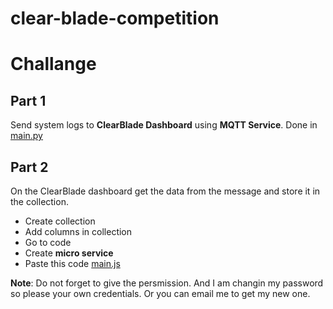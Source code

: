 # clear-blade-competition
# Challange
## Part 1
Send system logs to **ClearBlade Dashboard** using **MQTT Service**.
Done in [main.py](main.py)

## Part 2 
On the ClearBlade dashboard get the data from the message and store it in the collection.
* Create collection
* Add columns in collection
* Go to code
* Create **micro service**
* Paste this code [main.js](main.py)

**Note**: Do not forget to give the persmission. And I am changin my password so please your own credentials. Or you can email me to get my new one.

